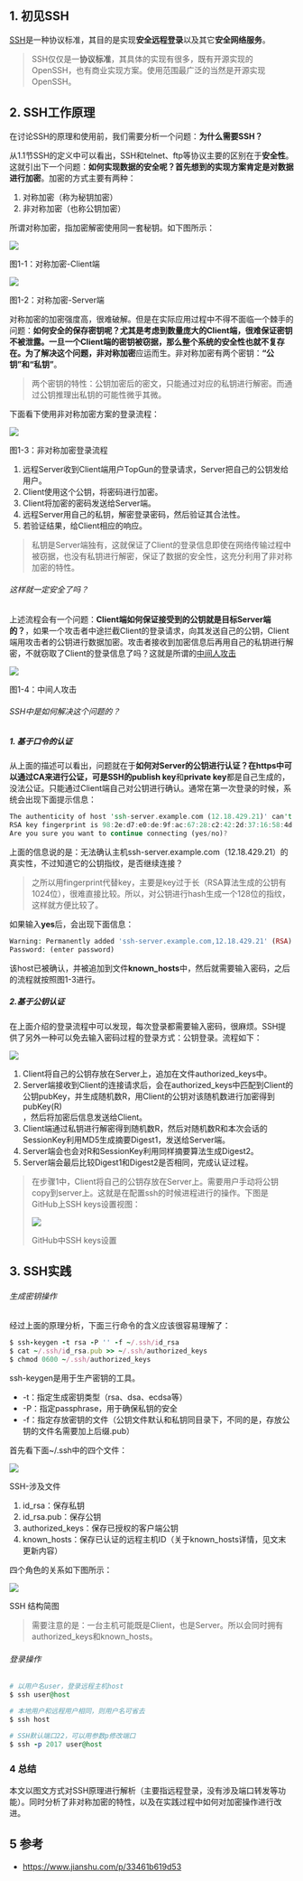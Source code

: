 ## 1. 初见SSH

[SSH](http://www.ietf.org/rfc/rfc4251.txt)是一种协议标准，其目的是实现**安全远程登录**以及其它**安全网络服务**。

> SSH仅仅是一**协议标准**，其具体的实现有很多，既有开源实现的OpenSSH，也有商业实现方案。使用范围最广泛的当然是开源实现OpenSSH。

## 2. SSH工作原理

在讨论SSH的原理和使用前，我们需要分析一个问题：**为什么需要SSH？**

从1.1节SSH的定义中可以看出，SSH和telnet、ftp等协议主要的区别在于**安全性**。这就引出下一个问题：**如何实现数据的安全呢？**首先想到的实现方案肯定是对数据进行**加密**。加密的方式主要有两种：

1. 对称加密（称为秘钥加密）
2. 非对称加密（也称公钥加密）

所谓对称加密，指加密解密使用同一套秘钥。如下图所示：

![](assets/Pasted%20image%2020240411134844.png)

图1-1：对称加密-Client端

![](assets/Pasted%20image%2020240411134901.png)

图1-2：对称加密-Server端

对称加密的加密强度高，很难破解。但是在实际应用过程中不得不面临一个棘手的问题：**如何安全的保存密钥呢？尤其是考虑到数量庞大的Client端，很难保证密钥不被泄露。一旦一个Client端的密钥被窃据，那么整个系统的安全性也就不复存在。为了解决这个问题，非对称加密**应运而生。非对称加密有两个密钥：**“公钥”和“私钥”**。

> 两个密钥的特性：公钥加密后的密文，只能通过对应的私钥进行解密。而通过公钥推理出私钥的可能性微乎其微。

下面看下使用非对称加密方案的登录流程：

![](assets/Pasted%20image%2020240411135006.png)

图1-3：非对称加密登录流程

1. 远程Server收到Client端用户TopGun的登录请求，Server把自己的公钥发给用户。
2. Client使用这个公钥，将密码进行加密。
3. Client将加密的密码发送给Server端。
4. 远程Server用自己的私钥，解密登录密码，然后验证其合法性。
5. 若验证结果，给Client相应的响应。

> 私钥是Server端独有，这就保证了Client的登录信息即使在网络传输过程中被窃据，也没有私钥进行解密，保证了数据的安全性，这充分利用了非对称加密的特性。

###### 这样就一定安全了吗？

上述流程会有一个问题：**Client端如何保证接受到的公钥就是目标Server端的？**，如果一个攻击者中途拦截Client的登录请求，向其发送自己的公钥，Client端用攻击者的公钥进行数据加密。攻击者接收到加密信息后再用自己的私钥进行解密，不就窃取了Client的登录信息了吗？这就是所谓的[中间人攻击](https://en.wikipedia.org/wiki/Man-in-the-middle_attack)

![](assets/Pasted%20image%2020240411135027.png)

图1-4：中间人攻击

###### SSH中是如何解决这个问题的？

##### 1. 基于口令的认证

从上面的描述可以看出，问题就在于**如何对Server的公钥进行认证？**在https中可以通过CA来进行公证，可是SSH的**publish key**和**private key**都是自己生成的，没法公证。只能通过Client端自己对公钥进行确认。通常在第一次登录的时候，系统会出现下面提示信息：

```rust
The authenticity of host 'ssh-server.example.com (12.18.429.21)' can't be established.
RSA key fingerprint is 98:2e:d7:e0:de:9f:ac:67:28:c2:42:2d:37:16:58:4d.
Are you sure you want to continue connecting (yes/no)? 
```

上面的信息说的是：无法确认主机ssh-server.example.com（12.18.429.21）的真实性，不过知道它的公钥指纹，是否继续连接？

> 之所以用fingerprint代替key，主要是key过于长（RSA算法生成的公钥有1024位），很难直接比较。所以，对公钥进行hash生成一个128位的指纹，这样就方便比较了。

如果输入**yes**后，会出现下面信息：

```php
Warning: Permanently added 'ssh-server.example.com,12.18.429.21' (RSA) to the list of known hosts. 
Password: (enter password) 
```

该host已被确认，并被追加到文件**known_hosts**中，然后就需要输入密码，之后的流程就按照图1-3进行。

##### 2.基于公钥认证

在上面介绍的登录流程中可以发现，每次登录都需要输入密码，很麻烦。SSH提供了另外一种可以免去输入密码过程的登录方式：公钥登录。流程如下：

![](assets/Pasted%20image%2020240411135052.png)


1. Client将自己的公钥存放在Server上，追加在文件authorized_keys中。
2. Server端接收到Client的连接请求后，会在authorized_keys中匹配到Client的公钥pubKey，并生成随机数R，用Client的公钥对该随机数进行加密得到pubKey(R)  
    ，然后将加密后信息发送给Client。
3. Client端通过私钥进行解密得到随机数R，然后对随机数R和本次会话的SessionKey利用MD5生成摘要Digest1，发送给Server端。
4. Server端会也会对R和SessionKey利用同样摘要算法生成Digest2。
5. Server端会最后比较Digest1和Digest2是否相同，完成认证过程。

> 在步骤1中，Client将自己的公钥存放在Server上。需要用户手动将公钥copy到server上。这就是在配置ssh的时候进程进行的操作。下图是GitHub上SSH keys设置视图：
> 
>![](assets/Pasted%20image%2020240411135127.png)
> 
> GitHub中SSH keys设置

## 3. SSH实践

###### 生成密钥操作

经过上面的原理分析，下面三行命令的含义应该很容易理解了：

```ruby
$ ssh-keygen -t rsa -P '' -f ~/.ssh/id_rsa
$ cat ~/.ssh/id_rsa.pub >> ~/.ssh/authorized_keys
$ chmod 0600 ~/.ssh/authorized_keys
```

ssh-keygen是用于生产密钥的工具。

- -t：指定生成密钥类型（rsa、dsa、ecdsa等）
- -P：指定passphrase，用于确保私钥的安全
- -f：指定存放密钥的文件（公钥文件默认和私钥同目录下，不同的是，存放公钥的文件名需要加上后缀.pub）

首先看下面~/.ssh中的四个文件：

![](assets/Pasted%20image%2020240411135152.png)

SSH-涉及文件

1. id_rsa：保存私钥
2. id_rsa.pub：保存公钥
3. authorized_keys：保存已授权的客户端公钥
4. known_hosts：保存已认证的远程主机ID（关于known_hosts详情，见文末更新内容）

四个角色的关系如下图所示：

![](assets/Pasted%20image%2020240411135211.png)

SSH 结构简图

> 需要注意的是：一台主机可能既是Client，也是Server。所以会同时拥有authorized_keys和known_hosts。

###### 登录操作

```ruby
# 以用户名user，登录远程主机host
$ ssh user@host

# 本地用户和远程用户相同，则用户名可省去
$ ssh host

# SSH默认端口22，可以用参数p修改端口
$ ssh -p 2017 user@host
```

### 4 总结

本文以图文方式对SSH原理进行解析（主要指远程登录，没有涉及端口转发等功能）。同时分析了非对称加密的特性，以及在实践过程中如何对加密操作进行改进。

## 5 参考
- https://www.jianshu.com/p/33461b619d53